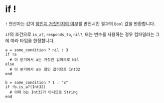 # if !

`!` 연산자는 값이 [참인지 거짓인지의 여부](truthy_and_falsey_values.html)를 반전시킨 결과의 `Bool` 값을 반환합니다.

`if`의 조건으로 `is_a?`, `responds_to`, `nil?`, 또는 변수를 사용하는 경우 컴파일러는 그에 따라 타입을 한정합니다.

```crystal
a = some_condition ? nil : 3
if !a
  # 이 분기에서 a는 거짓인 값이므로 Nil
else
  # 이 분기에서 a는 참인 값이므로 Int32
end
```

```crystal
b = some_condition ? 1 : "x"
if !b.is_a?(Int32)
  # 이때 b는 Int32가 아니므로 String
end
```
